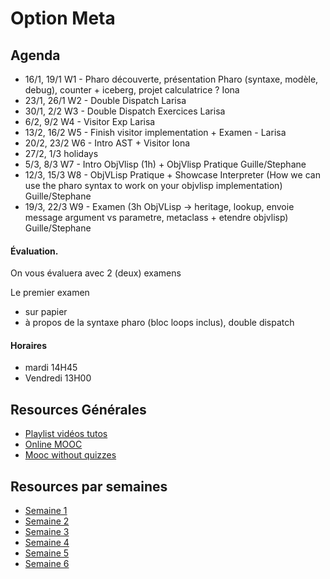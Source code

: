 # Option Meta

## Agenda

- 16/1, 19/1 W1 - Pharo découverte, présentation Pharo (syntaxe, modèle, debug), counter + iceberg, projet calculatrice ?	Iona
- 23/1, 26/1 W2 - Double Dispatch Larisa
- 30/1, 2/2 W3 - Double Dispatch Exercices Larisa
- 6/2, 9/2 W4 -  Visitor Exp	Larisa
- 13/2, 16/2  W5 - Finish visitor implementation + Examen - Larisa
- 20/2, 23/2 W6 - Intro AST + Visitor Iona
- 27/2, 1/3 holidays
- 5/3, 8/3  W7 - Intro ObjVlisp (1h) + ObjVlisp Pratique Guille/Stephane 
- 12/3, 15/3  W8 - ObjVLisp Pratique + Showcase Interpreter (How we can use the pharo syntax to work on your objvlisp implementation) Guille/Stephane
- 19/3, 22/3 W9 - Examen (3h ObjVLisp -> heritage, lookup, envoie message argument vs parametre, metaclass + etendre objvlisp) Guille/Stephane

#### Évaluation.
On vous évaluera avec 2 (deux) examens 

Le premier examen

- sur papier
- à propos de la syntaxe pharo (bloc loops inclus), double dispatch

#### Horaires 

- mardi  14H45
- Vendredi 13H00

## Resources Générales
* [Playlist vidéos tutos](https://www.youtube.com/playlist?list=PL2okA_2qDJ-k83Kxu_d8EPzMXtvCrReRn)
* [Online MOOC](https://www.fun-mooc.fr/courses/course-v1%3Ainria%2B41024%2Bsession01/about)
* [Mooc without quizzes](http://mooc.pharo.org)

## Resources par semaines
* [Semaine 1](Support/Week1/README.md)
* [Semaine 2](Support/Week2/README.md)
* [Semaine 3](Support/Week3/)
* [Semaine 4](Support/Week4/)
* [Semaine 5](Support/Week5/)
* [Semaine 6](Support/Week6/)

